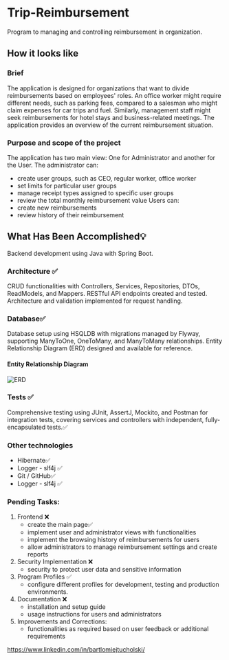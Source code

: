 # Trip-Reimbursement
Program to managing and controlling reimbursement in organization.

## How it looks like
### Brief
The application is designed for organizations that want to divide reimbursements
based on employees' roles. An office worker might require different needs, such as parking fees, compared to a salesman who might claim expenses for car trips and fuel. Similarly, management staff might seek reimbursements for hotel stays and business-related meetings.
The application provides an overview of the current reimbursement situation. 
### Purpose and scope of the project
The application has two main view: One for Administrator and another for the User. 
The administrator can:
 - create user groups, such as CEO, regular worker, office worker
 - set limits for particular user groups
 - manage receipt types assigned to specific user groups
 - review the total monthly reimbursement value
Users can:
 - create new reimbursements
 - review history of their reimbursement
## What Has Been Accomplished💡
Backend development using Java with Spring Boot.
### Architecture ✅
CRUD functionalities with Controllers, Services, Repositories, DTOs, ReadModels, and Mappers. RESTful API endpoints created and tested. Architecture and validation implemented for request handling.
### Database✅
Database setup using HSQLDB with migrations managed by Flyway, supporting ManyToOne, OneToMany, and ManyToMany relationships. Entity Relationship Diagram (ERD) designed and available for reference.
#### Entity Relationship Diagram
![ERD](https://github.com/GitHub-BartekT/Trip-Reimbursement-Calculation/assets/119587290/7d93431f-b973-464b-8cc4-88265b5fb824)
### Tests ✅
Comprehensive testing using JUnit, AssertJ, Mockito, and Postman for integration tests, covering services and controllers with independent, fully-encapsulated tests.✅
### Other technologies
- Hibernate✅
- Logger - slf4j ✅
- Git / GitHub✅
- Logger - slf4j ✅
### Pending Tasks:  
1. Frontend ❌
   - create the main page✅
   - implement user and administrator views with functionalities
   - implement the browsing history of reimbursements for users
   - allow administrators to manage reimbursement settings and create reports
2. Security Implementation ❌
   - security to protect user data and sensitive information
3. Program Profiles ✅
   - configure different profiles for development, testing and production environments.
4. Documentation ❌
   - installation and setup guide
   - usage instructions for users and administrators
5. Improvements and Corrections:
   - functionalities as required based on user feedback or additional requirements


https://www.linkedin.com/in/bartlomiejtucholski/


 
